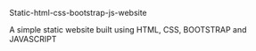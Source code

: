 Static-html-css-bootstrap-js-website

A simple static website built using HTML, CSS, BOOTSTRAP and JAVASCRIPT

